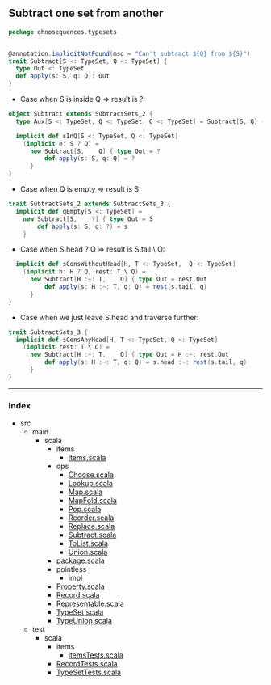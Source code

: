 ## Subtract one set from another

```scala
package ohnosequences.typesets


@annotation.implicitNotFound(msg = "Can't subtract ${Q} from ${S}")
trait Subtract[S <: TypeSet, Q <: TypeSet] {
  type Out <: TypeSet
  def apply(s: S, q: Q): Out
}
```

* Case when S is inside Q => result is ?:

```scala
object Subtract extends SubtractSets_2 {
  type Aux[S <: TypeSet, Q <: TypeSet, O <: TypeSet] = Subtract[S, Q] { type Out = O }

  implicit def sInQ[S <: TypeSet, Q <: TypeSet]
    (implicit e: S ? Q) = 
      new Subtract[S,    Q] { type Out = ?
          def apply(s: S, q: Q) = ?
      }
}
```

* Case when Q is empty => result is S:

```scala
trait SubtractSets_2 extends SubtractSets_3 {
  implicit def qEmpty[S <: TypeSet] = 
    new Subtract[S,    ?] { type Out = S
        def apply(s: S, q: ?) = s
    }
```

* Case when S.head ? Q => result is S.tail \ Q:

```scala
  implicit def sConsWithoutHead[H, T <: TypeSet,  Q <: TypeSet] 
    (implicit h: H ? Q, rest: T \ Q) = 
      new Subtract[H :~: T,    Q] { type Out = rest.Out
          def apply(s: H :~: T, q: Q) = rest(s.tail, q)
      }
}
```

* Case when we just leave S.head and traverse further:

```scala
trait SubtractSets_3 {
  implicit def sConsAnyHead[H, T <: TypeSet, Q <: TypeSet] 
    (implicit rest: T \ Q) =
      new Subtract[H :~: T,    Q] { type Out = H :~: rest.Out
          def apply(s: H :~: T, q: Q) = s.head :~: rest(s.tail, q)
      }
}

```


------

### Index

+ src
  + main
    + scala
      + items
        + [items.scala][main/scala/items/items.scala]
      + ops
        + [Choose.scala][main/scala/ops/Choose.scala]
        + [Lookup.scala][main/scala/ops/Lookup.scala]
        + [Map.scala][main/scala/ops/Map.scala]
        + [MapFold.scala][main/scala/ops/MapFold.scala]
        + [Pop.scala][main/scala/ops/Pop.scala]
        + [Reorder.scala][main/scala/ops/Reorder.scala]
        + [Replace.scala][main/scala/ops/Replace.scala]
        + [Subtract.scala][main/scala/ops/Subtract.scala]
        + [ToList.scala][main/scala/ops/ToList.scala]
        + [Union.scala][main/scala/ops/Union.scala]
      + [package.scala][main/scala/package.scala]
      + pointless
        + impl
      + [Property.scala][main/scala/Property.scala]
      + [Record.scala][main/scala/Record.scala]
      + [Representable.scala][main/scala/Representable.scala]
      + [TypeSet.scala][main/scala/TypeSet.scala]
      + [TypeUnion.scala][main/scala/TypeUnion.scala]
  + test
    + scala
      + items
        + [itemsTests.scala][test/scala/items/itemsTests.scala]
      + [RecordTests.scala][test/scala/RecordTests.scala]
      + [TypeSetTests.scala][test/scala/TypeSetTests.scala]

[main/scala/items/items.scala]: ../items/items.scala.md
[main/scala/ops/Choose.scala]: Choose.scala.md
[main/scala/ops/Lookup.scala]: Lookup.scala.md
[main/scala/ops/Map.scala]: Map.scala.md
[main/scala/ops/MapFold.scala]: MapFold.scala.md
[main/scala/ops/Pop.scala]: Pop.scala.md
[main/scala/ops/Reorder.scala]: Reorder.scala.md
[main/scala/ops/Replace.scala]: Replace.scala.md
[main/scala/ops/Subtract.scala]: Subtract.scala.md
[main/scala/ops/ToList.scala]: ToList.scala.md
[main/scala/ops/Union.scala]: Union.scala.md
[main/scala/package.scala]: ../package.scala.md
[main/scala/Property.scala]: ../Property.scala.md
[main/scala/Record.scala]: ../Record.scala.md
[main/scala/Representable.scala]: ../Representable.scala.md
[main/scala/TypeSet.scala]: ../TypeSet.scala.md
[main/scala/TypeUnion.scala]: ../TypeUnion.scala.md
[test/scala/items/itemsTests.scala]: ../../../test/scala/items/itemsTests.scala.md
[test/scala/RecordTests.scala]: ../../../test/scala/RecordTests.scala.md
[test/scala/TypeSetTests.scala]: ../../../test/scala/TypeSetTests.scala.md